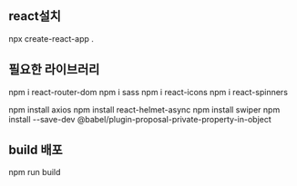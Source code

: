 ## react설치

npx create-react-app .

## 필요한 라이브러리

npm i react-router-dom
npm i sass
npm i react-icons
npm i react-spinners

npm install axios
npm install react-helmet-async
npm install swiper
npm install --save-dev @babel/plugin-proposal-private-property-in-object

## build 배포

npm run build
